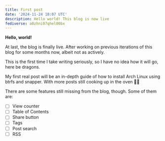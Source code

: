 ```yaml
---
title: First post
date: '2024-11-24 18:07 UTC'
description: Hello world! This blog is now live
fediverse: a0zhni07qhel00bx
---
```


**Hello, world!**

At last, the blog is finally live. After working on previous iterations of this blog for some months now, albeit not as actively.

This is the first time I take writing seriously, so I have no idea how it will go, here be dragons.

My first real post will be an in-depth guide of how to install Arch Linux using btrfs and snapper. With more posts still cooking up in the oven 👨‍🍳

There are some features still missing from the blog, though. Some of them are:

- [ ] View counter
- [ ] Table of Contents
- [ ] Share button
- [ ] Tags
- [ ] Post search
- [ ] RSS
